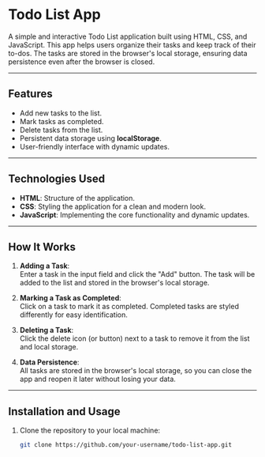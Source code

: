# Todo List App  
A simple and interactive Todo List application built using HTML, CSS, and JavaScript. This app helps users organize their tasks and keep track of their to-dos. The tasks are stored in the browser's local storage, ensuring data persistence even after the browser is closed.  

---

## Features  
- Add new tasks to the list.  
- Mark tasks as completed.  
- Delete tasks from the list.  
- Persistent data storage using **localStorage**.  
- User-friendly interface with dynamic updates.  

---

## Technologies Used  
- **HTML**: Structure of the application.  
- **CSS**: Styling the application for a clean and modern look.  
- **JavaScript**: Implementing the core functionality and dynamic updates.  

---

## How It Works  
1. **Adding a Task**:  
   Enter a task in the input field and click the "Add" button. The task will be added to the list and stored in the browser's local storage.  

2. **Marking a Task as Completed**:  
   Click on a task to mark it as completed. Completed tasks are styled differently for easy identification.  

3. **Deleting a Task**:  
   Click the delete icon (or button) next to a task to remove it from the list and local storage.  

4. **Data Persistence**:  
   All tasks are stored in the browser's local storage, so you can close the app and reopen it later without losing your data.  

---

## Installation and Usage  
1. Clone the repository to your local machine:  
   ```bash  
   git clone https://github.com/your-username/todo-list-app.git  
